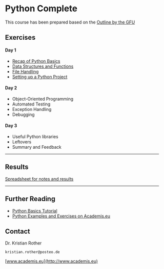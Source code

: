 
# Python Complete

This course has been prepared based on the [Outline by the GFU](https://www.gfu.net/seminare-schulungen-kurse/python_sk90/python_complete_s2887.html)

## Exercises

#### Day 1

* [Recap of Python Basics](day1/python_basics.md)
* [Data Structures and Functions](day1/data_structures_functions.md)
* [File Handling](day1/file_handling.md)
* [Setting up a Python Project](day1/python_project.md)

#### Day 2

* Object-Oriented Programming
* Automated Testing
* Exception Handling
* Debugging

#### Day 3

* Useful Python libraries
* Leftovers
* Summary and Feedback

----

## Results

[Spreadsheet for notes and results](https://docs.google.com/spreadsheets/d/1-Dhlvrfh5ZxMe818vHEFXzu5rFh_3I2lvXvOGZ92loE/edit?usp=sharing)

----

## Further Reading

* [Python Basics Tutorial](https://python-basics-tutorial.readthedocs.io/en/latest/)
* [Python Examples and Exercises on Academis.eu](http://www.academis.eu/)

## Contact

Dr. Kristian Rother

`kristian.rother@posteo.de`

[www.academis.eu](http://www.academis.eu)
